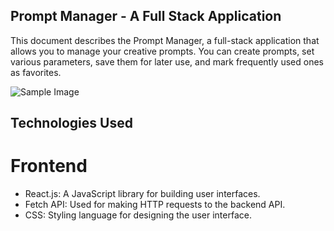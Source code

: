 ## Prompt Manager - A Full Stack Application
This document describes the Prompt Manager, a full-stack application that allows you to manage your creative prompts. You can create prompts, set various parameters, save them for later use, and mark frequently used ones as favorites.

![Sample Image](https://drive.google.com/uc?export=view&id=1qJ4i5xSz27WLXpCC0xJ7Fe9_Z40B5g1J)

## Technologies Used
# Frontend
* React.js: A JavaScript library for building user interfaces.
* Fetch API: Used for making HTTP requests to the backend API.
* CSS: Styling language for designing the user interface.
